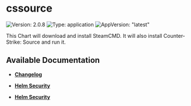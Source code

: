# cssource

![Version: 2.0.8](https://img.shields.io/badge/Version-2.0.8-informational?style=flat-square) ![Type: application](https://img.shields.io/badge/Type-application-informational?style=flat-square) ![AppVersion: "latest"](https://img.shields.io/badge/AppVersion-"latest"-informational?style=flat-square)

This Chart will download and install SteamCMD. It will also install Counter-Strike: Source and run it.

## Available Documentation

- [**Changelog**](CHANGELOG)

- [**Helm Security**](container-security)

- [**Helm Security**](helm-security)

